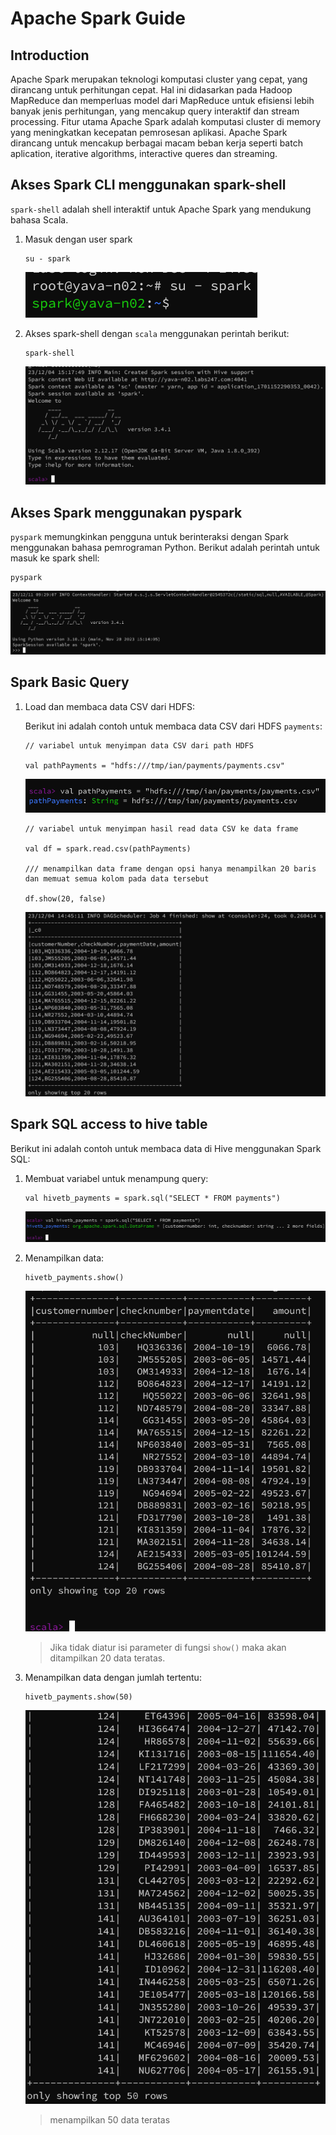 # Apache Spark Guide

## Introduction

Apache Spark merupakan teknologi komputasi cluster yang cepat, yang dirancang untuk perhitungan cepat.
Hal ini didasarkan pada Hadoop MapReduce dan memperluas model dari MapReduce untuk efisiensi lebih banyak
jenis perhitungan, yang mencakup query interaktif dan stream processing. Fitur utama Apache Spark adalah
komputasi cluster di memory yang meningkatkan kecepatan pemrosesan aplikasi. Apache Spark dirancang untuk
mencakup berbagai macam beban kerja seperti batch aplication, iterative algorithms, interactive queres dan
streaming.

## Akses Spark CLI menggunakan spark-shell

`spark-shell` adalah shell interaktif untuk Apache Spark yang mendukung bahasa Scala.

1.  Masuk dengan user spark

    ```
    su - spark
    ```

    ![Alt text](image.png)

2.  Akses spark-shell dengan `scala` menggunakan perintah berikut:

    ```
    spark-shell
    ```

    ![Alt text](image-2.png)

## Akses Spark menggunakan pyspark

`pyspark` memungkinkan pengguna untuk berinteraksi dengan Spark menggunakan bahasa pemrograman Python. Berikut adalah perintah untuk masuk ke spark shell:

```
pyspark
```

![Alt text](image-9.png)

## Spark Basic Query

1. Load dan membaca data CSV dari HDFS:
   
   Berikut ini adalah contoh untuk membaca data CSV dari HDFS `payments`:

   ```
   // variabel untuk menyimpan data CSV dari path HDFS

   val pathPayments = "hdfs:///tmp/ian/payments/payments.csv"
   ```

   ![Alt text](image-3.png)

   ```
   // variabel untuk menyimpan hasil read data CSV ke data frame
   
   val df = spark.read.csv(pathPayments)

   /// menampilkan data frame dengan opsi hanya menampilkan 20 baris dan memuat semua kolom pada data tersebut

   df.show(20, false)
   ```

   ![Alt text](image-4.png)


## Spark SQL access to hive table

Berikut ini adalah contoh untuk membaca data di Hive menggunakan Spark SQL:

1. Membuat variabel untuk menampung query:

   ```
   val hivetb_payments = spark.sql("SELECT * FROM payments")
   ```

   ![Alt text](image-5.png)

2. Menampilkan data:

   ```
   hivetb_payments.show()
   ```

   ![Alt text](image-6.png)
   > Jika tidak diatur isi parameter di fungsi `show()` maka akan ditampilkan 20 data teratas.

3. Menampilkan data dengan jumlah tertentu:

   ```
   hivetb_payments.show(50)
   ```

   ![Alt text](image-7.png)
   > menampilkan 50 data teratas